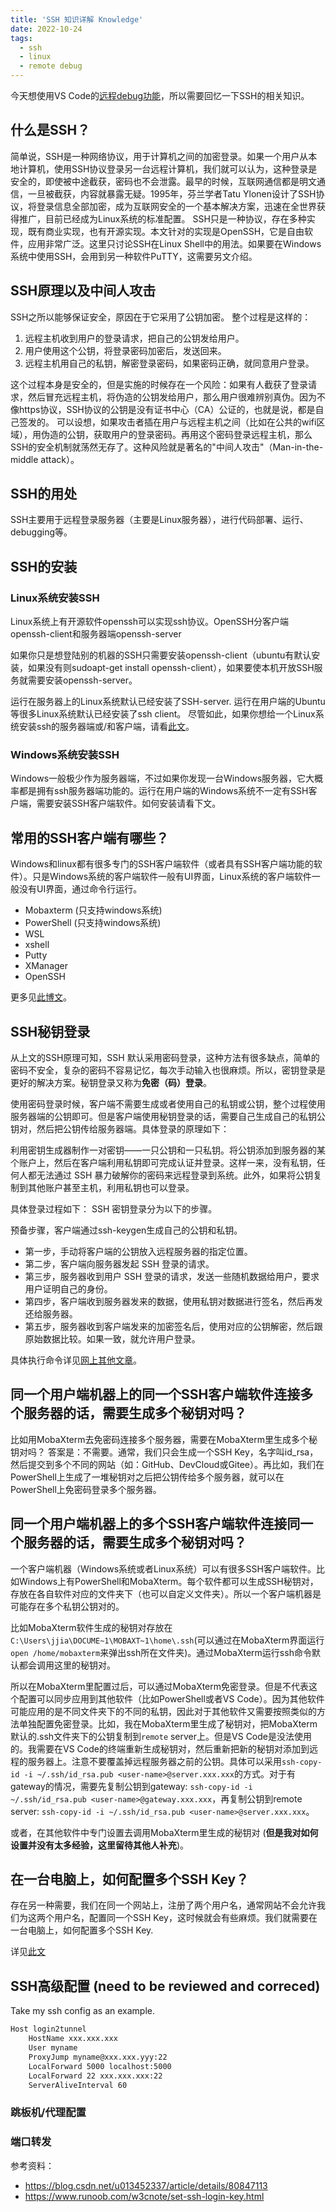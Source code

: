 ```yaml
---
title: 'SSH 知识详解 Knowledge'
date: 2022-10-24
tags:
  - ssh
  - linux
  - remote debug
---
```


<div id="google_translate_element"></div>
<script async src="/translate-google.js"></script>
<script type="text/javascript">
function googleTranslateElementInit(){
new google.translate.TranslateElement({
pageLanguage: 'zh-CN',
includedLanguages: 'af,ga,sq,it,ar,ja,az,kn,eu,ko,bn,la,be,lv,bg,lt,ca,mk,zh-CN,ms,zh-TW,mt,hr,no,cs,fa,da,pl,nl,pt,en,ro,eo,ru,et,sr,tl,sk,fi,sl,fr,es,gl,sw,ka,sv,de,ta,el,te,gu,th,ht,tr,iw,uk,hi,ur,hu,vi,is,cy,id,yi',
autoDisplay:false
},'google_translate_element');
}
</script>


今天想使用VS Code的[远程debug功能](https://jingnan-jia.github.io/technical_blog/2022-10-24-remote-debug)，所以需要回忆一下SSH的相关知识。

## 什么是SSH？
简单说，SSH是一种网络协议，用于计算机之间的加密登录。如果一个用户从本地计算机，使用SSH协议登录另一台远程计算机，我们就可以认为，这种登录是安全的，即使被中途截获，密码也不会泄露。最早的时候，互联网通信都是明文通信，一旦被截获，内容就暴露无疑。1995年，芬兰学者Tatu Ylonen设计了SSH协议，将登录信息全部加密，成为互联网安全的一个基本解决方案，迅速在全世界获得推广，目前已经成为Linux系统的标准配置。
SSH只是一种协议，存在多种实现，既有商业实现，也有开源实现。本文针对的实现是OpenSSH，它是自由软件，应用非常广泛。这里只讨论SSH在Linux Shell中的用法。如果要在Windows系统中使用SSH，会用到另一种软件PuTTY，这需要另文介绍。

## SSH原理以及中间人攻击
SSH之所以能够保证安全，原因在于它采用了公钥加密。
整个过程是这样的：

1. 远程主机收到用户的登录请求，把自己的公钥发给用户。
1. 用户使用这个公钥，将登录密码加密后，发送回来。
1. 远程主机用自己的私钥，解密登录密码，如果密码正确，就同意用户登录。

这个过程本身是安全的，但是实施的时候存在一个风险：如果有人截获了登录请求，然后冒充远程主机，将伪造的公钥发给用户，那么用户很难辨别真伪。因为不像https协议，SSH协议的公钥是没有证书中心（CA）公证的，也就是说，都是自己签发的。
可以设想，如果攻击者插在用户与远程主机之间（比如在公共的wifi区域），用伪造的公钥，获取用户的登录密码。再用这个密码登录远程主机，那么SSH的安全机制就荡然无存了。这种风险就是著名的"中间人攻击"（Man-in-the-middle attack）。

## SSH的用处
SSH主要用于远程登录服务器（主要是Linux服务器），进行代码部署、运行、debugging等。

## SSH的安装
### Linux系统安装SSH
Linux系统上有开源软件openssh可以实现ssh协议。OpenSSH分客户端openssh-client和服务器端openssh-server

如果你只是想登陆别的机器的SSH只需要安装openssh-client（ubuntu有默认安装，如果没有则sudoapt-get install openssh-client），如果要使本机开放SSH服务就需要安装openssh-server。

运行在服务器上的Linux系统默认已经安装了SSH-server.
运行在用户端的Ubuntu等很多Linux系统默认已经安装了ssh client。
尽管如此，如果你想给一个Linux系统安装ssh的服务器端或/和客户端，请看[此文](https://www.cnblogs.com/x_wukong/p/4475567.html)。


### Windows系统安装SSH
Windows一般极少作为服务器端，不过如果你发现一台Windows服务器，它大概率都是拥有ssh服务器端功能的。运行在用户端的Windows系统不一定有SSH客户端，需要安装SSH客户端软件。如何安装请看下文。

## 常用的SSH客户端有哪些？
Windows和linux都有很多专门的SSH客户端软件（或者具有SSH客户端功能的软件）。只是Windows系统的客户端软件一般有UI界面，Linux系统的客户端软件一般没有UI界面，通过命令行运行。

- Mobaxterm (只支持windows系统)
- PowerShell (只支持windows系统)
- WSL 
- xshell
- Putty
- XManager
- OpenSSH

更多见[此博文](https://www.v1tx.com/post/best-ssh-client/)。



## SSH秘钥登录
从上文的SSH原理可知，SSH 默认采用密码登录，这种方法有很多缺点，简单的密码不安全，复杂的密码不容易记忆，每次手动输入也很麻烦。所以，密钥登录是更好的解决方案。秘钥登录又称为**免密（码）登录**。

使用密码登录时候，客户端不需要生成或者使用自己的私钥或公钥，整个过程使用服务器端的公钥即可。但是客户端使用秘钥登录的话，需要自己生成自己的私钥公钥对，然后把公钥传给服务器端。具体登录的原理如下：

利用密钥生成器制作一对密钥——一只公钥和一只私钥。将公钥添加到服务器的某个账户上，然后在客户端利用私钥即可完成认证并登录。这样一来，没有私钥，任何人都无法通过 SSH 暴力破解你的密码来远程登录到系统。此外，如果将公钥复制到其他账户甚至主机，利用私钥也可以登录。

具体登录过程如下：
SSH 密钥登录分为以下的步骤。

预备步骤，客户端通过ssh-keygen生成自己的公钥和私钥。

- 第一步，手动将客户端的公钥放入远程服务器的指定位置。
- 第二步，客户端向服务器发起 SSH 登录的请求。
- 第三步，服务器收到用户 SSH 登录的请求，发送一些随机数据给用户，要求用户证明自己的身份。
- 第四步，客户端收到服务器发来的数据，使用私钥对数据进行签名，然后再发还给服务器。
- 第五步，服务器收到客户端发来的加密签名后，使用对应的公钥解密，然后跟原始数据比较。如果一致，就允许用户登录。

具体执行命令详见[网上其他文章](https://www.runoob.com/w3cnote/set-ssh-login-key.html)。

## 同一个用户端机器上的同一个SSH客户端软件连接多个服务器的话，需要生成多个秘钥对吗？
比如用MobaXterm去免密码连接多个服务器，需要在MobaXterm里生成多个秘钥对吗？
答案是：不需要。通常，我们只会生成一个SSH Key，名字叫id_rsa，然后提交到多个不同的网站（如：GitHub、DevCloud或Gitee）。再比如，我们在PowerShell上生成了一堆秘钥对之后把公钥传给多个服务器，就可以在PowerShell上免密码登录多个服务器。


## 同一个用户端机器上的多个SSH客户端软件连接同一个服务器的话，需要生成多个秘钥对吗？

一个客户端机器（Windows系统或者Linux系统）可以有很多SSH客户端软件。比如Windows上有PowerShell和MobaXterm。每个软件都可以生成SSH秘钥对，存放在各自软件对应的文件夹下（也可以自定义文件夹）。所以一个客户端机器是可能存在多个私钥公钥对的。

比如MobaXterm软件生成的秘钥对存放在`C:\Users\jjia\DOCUME~1\MOBAXT~1\home\.ssh`(可以通过在MobaXterm界面运行`open /home/mobaxterm`来弹出ssh所在文件夹)。通过MobaXterm运行ssh命令默认都会调用这里的秘钥对。

所以在MobaXterm里配置过后，可以通过MobaXterm免密登录。但是不代表这个配置可以同步应用到其他软件（比如PowerShell或者VS Code）。因为其他软件可能应用的是不同文件夹下的不同的私钥，因此对于其他软件又需要按照类似的方法单独配置免密登录。比如，我在MobaXterm里生成了秘钥对，把MobaXterm默认的.ssh文件夹下的公钥复制到`remote` server上。但是VS Code是没法使用的。我需要在VS Code的终端重新生成秘钥对，然后重新把新的秘钥对添加到远程的服务器上。注意不要覆盖掉远程服务器之前的公钥。具体可以采用`ssh-copy-id -i ~/.ssh/id_rsa.pub <user-name>@server.xxx.xxx`的方式。对于有gateway的情况，需要先复制公钥到gateway: `ssh-copy-id -i ~/.ssh/id_rsa.pub <user-name>@gateway.xxx.xxx`，再复制公钥到remote server: `ssh-copy-id -i ~/.ssh/id_rsa.pub <user-name>@server.xxx.xxx`。

或者，在其他软件中专门设置去调用MobaXterm里生成的秘钥对 (**但是我对如何设置并没有太多经验，这里留待其他人补充**)。


## 在一台电脑上，如何配置多个SSH Key？
存在另一种需要，我们在同一个网站上，注册了两个用户名，通常网站不会允许我们为这两个用户名，配置同一个SSH Key，这时候就会有些麻烦。我们就需要在一台电脑上，如何配置多个SSH Key.

详见[此文](https://support.huaweicloud.com/codehub_faq/codehub_faq_0002.html)

## SSH高级配置 (need to be reviewed and correced)
Take my ssh config as an example.

```bash
Host login2tunnel
    HostName xxx.xxx.xxx
    User myname
    ProxyJump myname@xxx.xxx.yyy:22
    LocalForward 5000 localhost:5000
    LocalForward 22 xxx.xxx.xxx:22
    ServerAliveInterval 60
```

### 跳板机/代理配置

### 端口转发


参考资料：
- https://blog.csdn.net/u013452337/article/details/80847113
- https://www.runoob.com/w3cnote/set-ssh-login-key.html